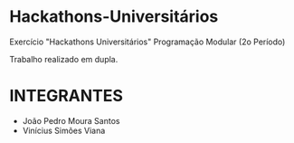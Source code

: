 # Hackathons-Universitários
Exercício "Hackathons Universitários" Programação Modular (2o Período)

Trabalho realizado em dupla. 

# INTEGRANTES
- João Pedro Moura Santos
- Vinícius Simões Viana
